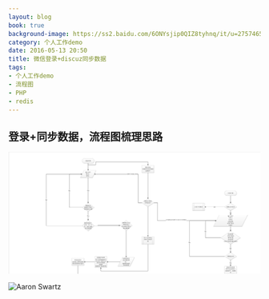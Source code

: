 ```yaml
---
layout: blog
book: true
background-image: https://ss2.baidu.com/6ONYsjip0QIZ8tyhnq/it/u=2757465089,4292733014&fm=58&bpow=1280&bpoh=987&u_exp_0=2570485985,3975965881&fm_exp_0=86
category: 个人工作demo
date: 2016-05-13 20:50
title: 微信登录+discuz同步数据 
tags:
- 个人工作demo
- 流程图
- PHP
- redis
---
```


## 登录+同步数据，流程图梳理思路
![Aaron Swartz](../../style/images/1.png)  

![Aaron Swartz](https://github.com/Yii18/Yii18.github.io/rwd/master/style/images/2.png)